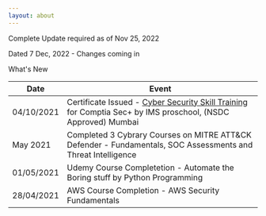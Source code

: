 ```yaml
---
layout: about
---
```

Complete Update required as of Nov 25, 2022

Dated 7 Dec, 2022 - Changes coming in

What's New

| Date | Event |
| ---- | ----- |
| 04/10/2021 | Certificate Issued - [Cyber Security Skill Training](https://www.linkedin.com/feed/update/urn:li:activity:6853577124373254144/) for Comptia Sec+ by IMS proschool, (NSDC Approved) Mumbai |
| May 2021 | Completed 3 Cybrary Courses on MITRE ATT&CK Defender - Fundamentals, SOC Assessments and Threat Intelligence |
| 01/05/2021 | Udemy Course Completetion - Automate the Boring stuff by Python Programming |
| 28/04/2021 | AWS Course Completion - AWS Security Fundamentals |